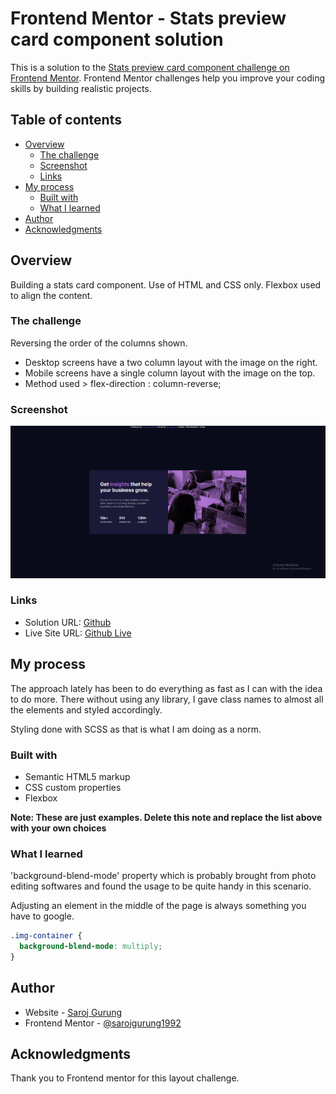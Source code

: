 # Frontend Mentor - Stats preview card component solution

This is a solution to the [Stats preview card component challenge on Frontend Mentor](https://www.frontendmentor.io/challenges/stats-preview-card-component-8JqbgoU62). Frontend Mentor challenges help you improve your coding skills by building realistic projects. 

## Table of contents

- [Overview](#overview)
  - [The challenge](#the-challenge)
  - [Screenshot](#screenshot)
  - [Links](#links)
- [My process](#my-process)
  - [Built with](#built-with)
  - [What I learned](#what-i-learned)
- [Author](#author)
- [Acknowledgments](#acknowledgments)

## Overview
Building a stats card component. Use of HTML and CSS only. Flexbox used to align the content.

### The challenge

Reversing the order of the columns shown.
- Desktop screens have a two column layout with the image on the right.
- Mobile screens have a single column layout with the image on the top.
- Method used > flex-direction : column-reverse;

### Screenshot

![](./screenshot.PNG)


### Links

- Solution URL: [Github](https://github.com/sarojgurung/Stats-Card)
- Live Site URL: [Github Live](https://sarojgurung.github.io/Stats-Card/)

## My process

The approach lately has been to do everything as fast as I can with the idea to do more. There without using any library, I gave class names to almost all the elements and styled accordingly.

Styling done with SCSS as that is what I am doing as a norm.

### Built with

- Semantic HTML5 markup
- CSS custom properties
- Flexbox

**Note: These are just examples. Delete this note and replace the list above with your own choices**

### What I learned

'background-blend-mode' property which is probably brought from photo editing softwares and found the usage to be quite handy in this scenario.

Adjusting an element in the middle of the page is always something you have to google. 

```css
.img-container {
  background-blend-mode: multiply;
}
```

## Author

- Website - [Saroj Gurung](https://www.sarojgurung.com)
- Frontend Mentor - [@sarojgurung1992](https://www.frontendmentor.io/profile/Sarojgurung1992)

## Acknowledgments

Thank you to Frontend mentor for this layout challenge.
